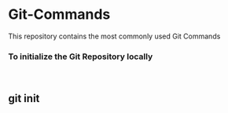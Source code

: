 # Git-Commands
This repository contains the most commonly used Git Commands

<h3>To initialize the Git Repository locally</h3> <br>
<h2>git init</h2>

